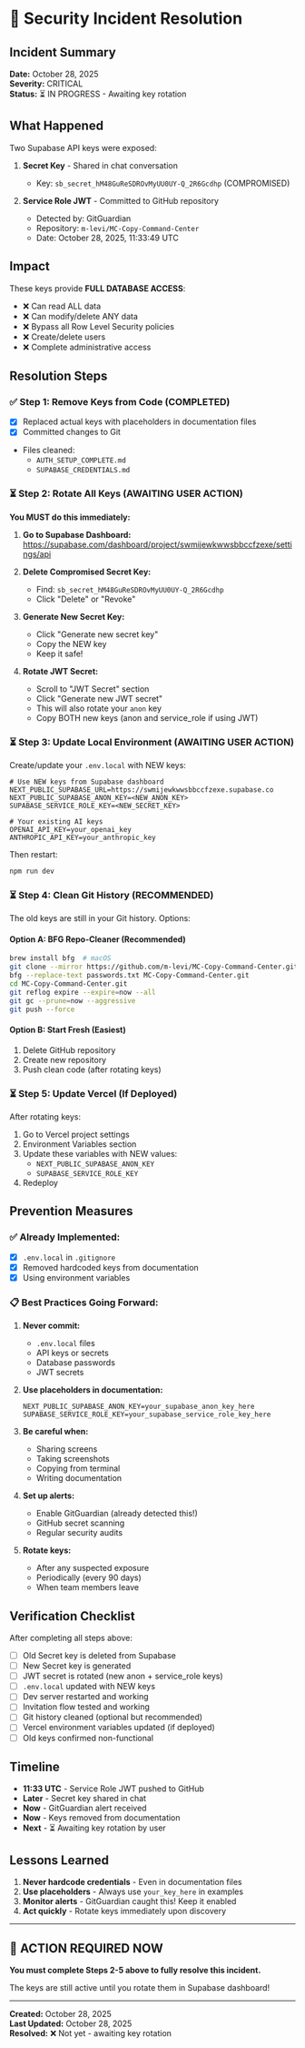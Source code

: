 # 🚨 Security Incident Resolution

## Incident Summary
**Date:** October 28, 2025  
**Severity:** CRITICAL  
**Status:** ⏳ IN PROGRESS - Awaiting key rotation

## What Happened

Two Supabase API keys were exposed:

1. **Secret Key** - Shared in chat conversation
   - Key: `sb_secret_hM48GuReSDROvMyUU0UY-Q_2R6Gcdhp` (COMPROMISED)
   
2. **Service Role JWT** - Committed to GitHub repository
   - Detected by: GitGuardian
   - Repository: `m-levi/MC-Copy-Command-Center`
   - Date: October 28, 2025, 11:33:49 UTC

## Impact

These keys provide **FULL DATABASE ACCESS**:
- ❌ Can read ALL data
- ❌ Can modify/delete ANY data  
- ❌ Bypass all Row Level Security policies
- ❌ Create/delete users
- ❌ Complete administrative access

## Resolution Steps

### ✅ Step 1: Remove Keys from Code (COMPLETED)
- [x] Replaced actual keys with placeholders in documentation files
- [x] Committed changes to Git
- Files cleaned:
  - `AUTH_SETUP_COMPLETE.md`
  - `SUPABASE_CREDENTIALS.md`

### ⏳ Step 2: Rotate All Keys (AWAITING USER ACTION)

**You MUST do this immediately:**

1. **Go to Supabase Dashboard:**
   https://supabase.com/dashboard/project/swmijewkwwsbbccfzexe/settings/api

2. **Delete Compromised Secret Key:**
   - Find: `sb_secret_hM48GuReSDROvMyUU0UY-Q_2R6Gcdhp`
   - Click "Delete" or "Revoke"

3. **Generate New Secret Key:**
   - Click "Generate new secret key"
   - Copy the NEW key
   - Keep it safe!

4. **Rotate JWT Secret:**
   - Scroll to "JWT Secret" section
   - Click "Generate new JWT secret"
   - This will also rotate your `anon` key
   - Copy BOTH new keys (anon and service_role if using JWT)

### ⏳ Step 3: Update Local Environment (AWAITING USER ACTION)

Create/update your `.env.local` with NEW keys:

```env
# Use NEW keys from Supabase dashboard
NEXT_PUBLIC_SUPABASE_URL=https://swmijewkwwsbbccfzexe.supabase.co
NEXT_PUBLIC_SUPABASE_ANON_KEY=<NEW_ANON_KEY>
SUPABASE_SERVICE_ROLE_KEY=<NEW_SECRET_KEY>

# Your existing AI keys
OPENAI_API_KEY=your_openai_key
ANTHROPIC_API_KEY=your_anthropic_key
```

Then restart:
```bash
npm run dev
```

### ⏳ Step 4: Clean Git History (RECOMMENDED)

The old keys are still in your Git history. Options:

#### Option A: BFG Repo-Cleaner (Recommended)
```bash
brew install bfg  # macOS
git clone --mirror https://github.com/m-levi/MC-Copy-Command-Center.git
bfg --replace-text passwords.txt MC-Copy-Command-Center.git
cd MC-Copy-Command-Center.git
git reflog expire --expire=now --all
git gc --prune=now --aggressive
git push --force
```

#### Option B: Start Fresh (Easiest)
1. Delete GitHub repository
2. Create new repository
3. Push clean code (after rotating keys)

### ⏳ Step 5: Update Vercel (If Deployed)

After rotating keys:
1. Go to Vercel project settings
2. Environment Variables section
3. Update these variables with NEW values:
   - `NEXT_PUBLIC_SUPABASE_ANON_KEY`
   - `SUPABASE_SERVICE_ROLE_KEY`
4. Redeploy

## Prevention Measures

### ✅ Already Implemented:
- [x] `.env.local` in `.gitignore`
- [x] Removed hardcoded keys from documentation
- [x] Using environment variables

### 📋 Best Practices Going Forward:

1. **Never commit:**
   - `.env.local` files
   - API keys or secrets
   - Database passwords
   - JWT secrets

2. **Use placeholders in documentation:**
   ```env
   NEXT_PUBLIC_SUPABASE_ANON_KEY=your_supabase_anon_key_here
   SUPABASE_SERVICE_ROLE_KEY=your_supabase_service_role_key_here
   ```

3. **Be careful when:**
   - Sharing screens
   - Taking screenshots
   - Copying from terminal
   - Writing documentation

4. **Set up alerts:**
   - Enable GitGuardian (already detected this!)
   - GitHub secret scanning
   - Regular security audits

5. **Rotate keys:**
   - After any suspected exposure
   - Periodically (every 90 days)
   - When team members leave

## Verification Checklist

After completing all steps above:

- [ ] Old Secret key is deleted from Supabase
- [ ] New Secret key is generated
- [ ] JWT secret is rotated (new anon + service_role keys)
- [ ] `.env.local` updated with NEW keys
- [ ] Dev server restarted and working
- [ ] Invitation flow tested and working
- [ ] Git history cleaned (optional but recommended)
- [ ] Vercel environment variables updated (if deployed)
- [ ] Old keys confirmed non-functional

## Timeline

- **11:33 UTC** - Service Role JWT pushed to GitHub
- **Later** - Secret key shared in chat
- **Now** - GitGuardian alert received
- **Now** - Keys removed from documentation
- **Next** - ⏳ Awaiting key rotation by user

## Lessons Learned

1. **Never hardcode credentials** - Even in documentation files
2. **Use placeholders** - Always use `your_key_here` in examples
3. **Monitor alerts** - GitGuardian caught this! Keep it enabled
4. **Act quickly** - Rotate keys immediately upon discovery

---

## 🚨 ACTION REQUIRED NOW

**You must complete Steps 2-5 above to fully resolve this incident.**

The keys are still active until you rotate them in Supabase dashboard!

---

**Created:** October 28, 2025  
**Last Updated:** October 28, 2025  
**Resolved:** ❌ Not yet - awaiting key rotation





